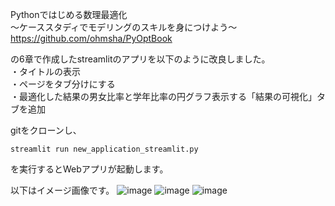 Pythonではじめる数理最適化 \
〜ケーススタディでモデリングのスキルを身につけよう〜 \
https://github.com/ohmsha/PyOptBook

の6章で作成したstreamlitのアプリを以下のように改良しました。\
・タイトルの表示 \
・ページをタブ分けにする\
・最適化した結果の男女比率と学年比率の円グラフ表示する「結果の可視化」タブを追加

gitをクローンし、
```
streamlit run new_application_streamlit.py
```
を実行するとWebアプリが起動します。

以下はイメージ画像です。
![image](https://github.com/suetake89/PyOptBook-Section6/assets/156489654/a6092950-6e86-4cd4-9909-6aeb638b92b8)
![image](https://github.com/suetake89/PyOptBook-Section6/assets/156489654/d12759dc-1b85-415e-a142-8b7d03de36d0)
![image](https://github.com/suetake89/PyOptBook-Section6/assets/156489654/4914d09f-6c7a-41a3-b664-391deb75fd23)
